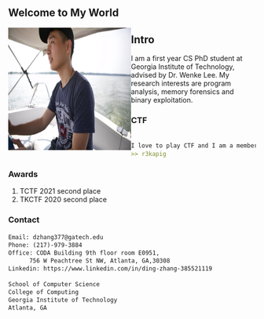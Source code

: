 ## Welcome to My World

<a href="url"><img src="https://github.com/dzhang20/DingZhang/blob/main/docs/img/self2.JPG?raw=true" align="left" height="250" width="250" ></a>

## Intro
I am a first year CS PhD student at Georgia Institute of Technology, advised by Dr. Wenke Lee. My research interests are program analysis, memory forensics and binary exploitation.



### CTF

```markdown

I love to play CTF and I am a member of 
>> r3kapig
```


### Awards

1. TCTF 2021 second place
2. TKCTF 2020 second place

### Contact

```
Email: dzhang377@gatech.edu
Phone: (217)-979-3884
Office: CODA Building 9th floor room E0951,
	  756 W Peachtree St NW, Atlanta, GA,30308
Linkedin: https://www.linkedin.com/in/ding-zhang-385521119

School of Computer Science 
College of Computing 
Georgia Institute of Technology
Atlanta, GA
```

